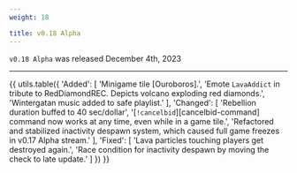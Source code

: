 ```yaml
---
weight: 18

title: v0.18 Alpha
---
```


`v0.18 Alpha` was released December 4th, 2023

----

{{ utils.table({
    'Added': [
        'Minigame tile [Ouroboros].',
        'Emote `LavaAddict` in tribute to RedDiamondREC. Depicts volcano exploding red diamonds.',
        'Wintergatan music added to safe playlist.'
    ],
    'Changed': [
        'Rebellion duration buffed to 40 sec/dollar',
        '[`!cancelbid`][cancelbid-command] command now works at any time, even while in a game tile.',
        'Refactored and stabilized inactivity despawn system, which caused full game freezes in v0.17 Alpha stream.'
    ],
    'Fixed': [
        'Lava particles touching players get destroyed again.',
        'Race condition for inactivity despawn by moving the check to late update.'
    ]
}) }}